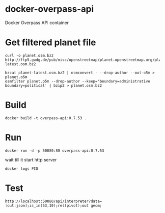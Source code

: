 # docker-overpass-api
Docker Overpass API container

# Get filtered planet file

```
curl -o planet.osm.bz2 http://ftp5.gwdg.de/pub/misc/openstreetmap/planet.openstreetmap.org/planet/planet-latest.osm.bz2
```

```
bzcat planet-latest.osm.bz2 | osmconvert - --drop-author --out-o5m > planet.o5m
osmfilter planet.o5m --drop-author --keep='boundary=administrative boundary=political' | bzip2 > planet.osm.bz2
```

# Build

```
docker build -t overpass-api:0.7.53 .
```

# Run

```
docker run -d -p 50080:80 overpass-api:0.7.53
```

wait till it start http server

```
docker logs PID
```

# Test

```
http://localhost:50080/api/interpreter?data=[out:json];is_in(53,10);rel(pivot);out geom;
```
